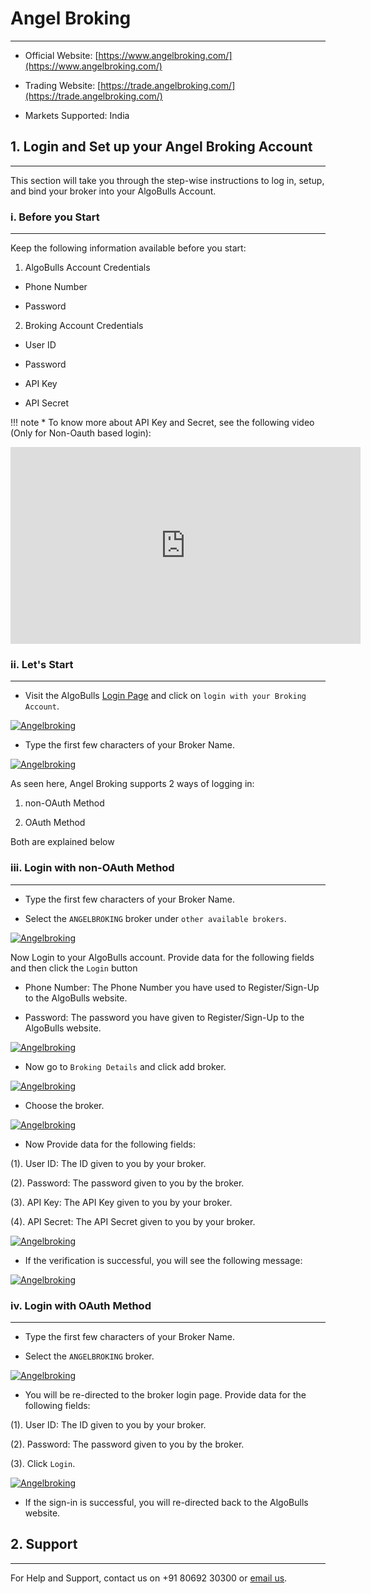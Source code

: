 # Angel Broking
---
* Official Website: [https://www.angelbroking.com/](https://www.angelbroking.com/)

* Trading Website: [https://trade.angelbroking.com/](https://trade.angelbroking.com/)

* Markets Supported: India

## 1. Login and Set up your Angel Broking Account 
---
This section will take you through the step-wise instructions to log in, setup, and bind your broker into your AlgoBulls Account.

### i. Before you Start
---
Keep the following information available before you start:

1) AlgoBulls Account Credentials

* Phone Number

* Password

2) Broking Account Credentials

* User ID
      
* Password
      
* API Key

* API Secret

!!! note
    * To know more about API Key and Secret, see the following video (Only for Non-Oauth based login):

<iframe width="560" height="315" src="https://www.youtube.com/embed/75vlLNRD3IA" frameborder="0" allow="accelerometer; autoplay; clipboard-write; encrypted-media; gyroscope; picture-in-picture" allowfullscreen></iframe>

### ii. Let's Start
---
* Visit the AlgoBulls [Login Page](https://app.algobulls.com/user/login) and click on `login with your Broking Account`.

[ ![Angelbroking](imgs/algo_home.png "Click to Enlarge or Ctrl+Click to open in a new Tab") ](imgs/algo_home.png)

* Type the first few characters of your Broker Name.

[ ![Angelbroking](imgs/angelbroking/angelbroking_search.png "Click to Enlarge or Ctrl+Click to open in a new Tab") ](imgs/angelbroking/angelbroking_search.png)

As seen here, Angel Broking supports 2 ways of logging in:

1. non-OAuth Method

2. OAuth Method
     
Both are explained below

### iii. Login with non-OAuth Method
---

* Type the first few characters of your Broker Name.

* Select the `ANGELBROKING` broker under `other available brokers`.

[ ![Angelbroking](imgs/angelbroking/angelbroking_nonoauth.png "Click to Enlarge or Ctrl+Click to open in a new Tab") ](imgs/angelbroking/angelbroking_nonoauth.png)

Now Login to your AlgoBulls account. Provide data for the following fields and then click the `Login` button

* Phone Number: The Phone Number you have used to Register/Sign-Up to the AlgoBulls website.

* Password: The password you have given to Register/Sign-Up to the AlgoBulls website.

[ ![Angelbroking](imgs/sign-in-2.png "Click to Enlarge or Ctrl+Click to open in a new Tab") ](imgs/sign-in-2.png)

* Now go to `Broking Details` and click add broker.

[ ![Angelbroking](imgs/brokingdetails.png "Click to Enlarge or Ctrl+Click to open in a new Tab") ](imgs/brokingdetails.png)

* Choose the broker. 

[ ![Angelbroking](imgs/angelbroking/angelbroking_selectbroker_non.png "Click to Enlarge or Ctrl+Click to open in a new Tab") ](imgs/angelbroking/angelbroking_selectbroker_non.png)

* Now Provide data for the following fields:

(1). User ID: The ID given to you by your broker.

(2). Password: The password given to you by the broker.

(3). API Key: The API Key given to you by your broker.

(4). API Secret: The API Secret given to you by your broker.

[ ![Angelbroking](imgs/angelbroking/angelbroking_2.png "Click to Enlarge or Ctrl+Click to open in a new Tab") ](imgs/angelbroking/angelbroking_2.png)

* If the verification is successful, you will see the following message:

[ ![Angelbroking](imgs/success_login.png "Click to Enlarge or Ctrl+Click to open in a new Tab") ](imgs/success_login.png)

### iv. Login with OAuth Method
---
* Type the first few characters of your Broker Name.

* Select the `ANGELBROKING` broker.

[ ![Angelbroking](imgs/angelbroking/angelbroking_oauth.png "Click to Enlarge or Ctrl+Click to open in a new Tab") ](imgs/angelbroking/angelbroking_oauth.png)

* You will be re-directed to the broker login page. Provide data for the following fields:

(1). User ID: The ID given to you by your broker.

(2). Password: The password given to you by the broker.

(3). Click `Login`.

[ ![Angelbroking](imgs/angelbroking/angelbroking_2_oauth.png "Click to Enlarge or Ctrl+Click to open in a new Tab") ](imgs/angelbroking/angelbroking_2_oauth.png)

* If the sign-in is successful, you will re-directed back to the AlgoBulls website.

## 2. Support
---
For Help and Support, contact us on +91 80692 30300 or [email us](mailto:support@algobulls.com).
